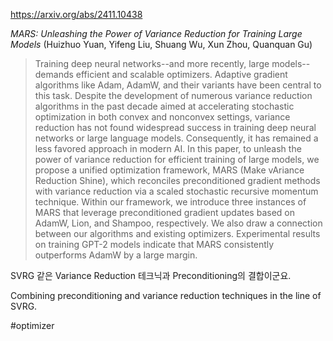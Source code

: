 https://arxiv.org/abs/2411.10438

*MARS: Unleashing the Power of Variance Reduction for Training Large Models* (Huizhuo Yuan, Yifeng Liu, Shuang Wu, Xun Zhou, Quanquan Gu)

> Training deep neural networks--and more recently, large models--demands efficient and scalable optimizers. Adaptive gradient algorithms like Adam, AdamW, and their variants have been central to this task. Despite the development of numerous variance reduction algorithms in the past decade aimed at accelerating stochastic optimization in both convex and nonconvex settings, variance reduction has not found widespread success in training deep neural networks or large language models. Consequently, it has remained a less favored approach in modern AI. In this paper, to unleash the power of variance reduction for efficient training of large models, we propose a unified optimization framework, MARS (Make vAriance Reduction Shine), which reconciles preconditioned gradient methods with variance reduction via a scaled stochastic recursive momentum technique. Within our framework, we introduce three instances of MARS that leverage preconditioned gradient updates based on AdamW, Lion, and Shampoo, respectively. We also draw a connection between our algorithms and existing optimizers. Experimental results on training GPT-2 models indicate that MARS consistently outperforms AdamW by a large margin.

SVRG 같은 Variance Reduction 테크닉과 Preconditioning의 결합이군요.

<english>
Combining preconditioning and variance reduction techniques in the line of SVRG.
</english>

#optimizer 